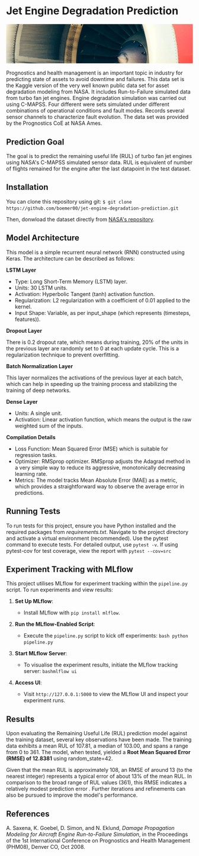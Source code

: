 # Jet Engine Degradation Prediction

![](docs/renato-boemer-jet-engine-data-rnn.jpeg)

Prognostics and health management is an important topic in industry for predicting state of assets to avoid downtime and failures. This data set is the Kaggle version of the very well known public data set for asset degradation modeling from NASA. It includes Run-to-Failure simulated data from turbo fan jet engines.
Engine degradation simulation was carried out using C-MAPSS. Four different were sets simulated under different combinations of operational conditions and fault modes. Records several sensor channels to characterize fault evolution. The data set was provided by the Prognostics CoE at NASA Ames.

## Prediction Goal
The goal is to predict the remaining useful life (RUL) of turbo fan jet engines using NASA's C-MAPSS simulated sensor data.
RUL is equivalent of number of flights remained for the engine after the last datapoint in the test dataset.

## Installation
You can clone this repository using git:
```$ git clone https://github.com/boemer00/jet-engine-degradation-prediction.git```

Then, donwload the dataset directly from [NASA's repository](https://ti.arc.nasa.gov/tech/dash/groups/pcoe/prognostic-data-repository/).

## Model Architecture
This model is a simple recurrent neural network (RNN) constructed using Keras. The architecture can be described as follows:

**LSTM Layer**

- Type: Long Short-Term Memory (LSTM) layer.
- Units: 30 LSTM units.
- Activation: Hyperbolic Tangent (tanh) activation function.
- Regularization: L2 regularization with a coefficient of 0.01 applied to the kernel.
- Input Shape: Variable, as per input_shape (which represents (timesteps, features)).

**Dropout Layer**

There is 0.2 dropout rate, which means during training, 20% of the units in the previous layer are randomly set to 0 at each update cycle. This is a regularization technique to prevent overfitting.

**Batch Normalization Layer**

This layer normalizes the activations of the previous layer at each batch, which can help in speeding up the training process and stabilizing the training of deep networks.

**Dense Layer**

- Units: A single unit.
- Activation: Linear activation function, which means the output is the raw weighted sum of the inputs.

**Compilation Details**

- Loss Function: Mean Squared Error (MSE) which is suitable for regression tasks.
- Optimizer: RMSprop optimizer. RMSprop adjusts the Adagrad method in a very simple way to reduce its aggressive, monotonically decreasing learning rate.
- Metrics: The model tracks Mean Absolute Error (MAE) as a metric, which provides a straightforward way to observe the average error in predictions.

## Running Tests
To run tests for this project, ensure you have Python installed and the required packages from *requirements.txt*. Navigate to the project directory and activate a virtual environment (recommended). Use the pytest command to execute tests. For detailed output, use ```pytest -v```. If using pytest-cov for test coverage, view the report with ```pytest --cov=src```

## Experiment Tracking with MLflow

This project utilises MLflow for experiment tracking within the `pipeline.py` script. To run experiments and view results:

1. **Set Up MLflow**:
   - Install MLflow with `pip install mlflow`.

2. **Run the MLflow-Enabled Script**:
   - Execute the `pipeline.py` script to kick off experiments:
     ```bash python pipeline.py```

3. **Start MLflow Server**:
   - To visualise the experiment results, initiate the MLflow tracking server:
     ```bashmlflow ui```

4. **Access UI**:
   - Visit `http://127.0.0.1:5000` to view the MLflow UI and inspect your experiment runs.

## Results
Upon evaluating the Remaining Useful Life (RUL) prediction model against the training dataset, several key observations have been made. The training data exhibits a mean RUL of 107.81, a median of 103.00, and spans a range from 0 to 361. The model, when tested, yielded a **Root Mean Squared Error (RMSE) of 12.8381** using random_state=42.

Given that the mean RUL is approximately 108, an RMSE of around 13 (to the nearest integer) represents a typical error of about 13% of the mean RUL. In comparison to the broad range of RUL values (361), this RMSE indicates a relatively modest prediction error
. Further iterations and refinements can also be pursued to improve the model's performance.

## References
A. Saxena, K. Goebel, D. Simon, and N. Eklund, *Damage Propagation Modeling for Aircraft Engine Run-to-Failure Simulation*, in the Proceedings of the 1st International Conference on Prognostics and Health Management (PHM08), Denver CO, Oct 2008.
